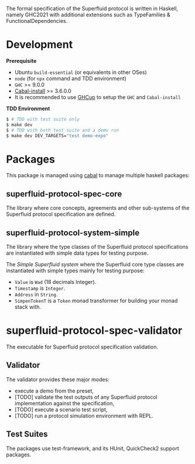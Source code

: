 The formal specification of the Superfluid protocol is written in Haskell, namely GHC2021 with additional extensions
such as TypeFamilies & FunctionalDependencies.

Development
===========

**Prerequisite**

- Ubuntu `build-essential` (or equivalents in other OSes)
- `node` (for `npx` command and TDD environment)
- `GHC` >= 9.0.0
- [Cabal-install](https://www.haskell.org/cabal/download.html) >= 3.6.0.0
- It is recommended to use [GHCup](https://www.haskell.org/ghcup/) to setup the `GHC` and `Cabal-install`

**TDD Environment**

```bash
$ # TDD with test suite only
$ make dev
$ # TDD with both test suite and a demo run
$ make dev DEV_TARGETS="test demo-expo"
```

Packages
========

This package is managed using [cabal](https://www.haskell.org/cabal/) to manage multiple haskell packages:

## superfluid-protocol-spec-core

The library where core concepts, agreements and other sub-systems of the Superfluid protocol specification are defined.

## superfluid-protocol-system-simple

The library where the type classes of the Superfluid protocol specifications are instantiated with simple data types for
testing purpose.

The _Simple Superfluid system_ where the Superfluid core type classes are instantiated with simple types mainly for
testing purpose:

-   `Value` is `Wad` (18 decimals Integer).
-   `Timestamp` is `Integer`.
-   `Address` in `String`.
-   `SimpenTokenT` is a `Token` monad transformer for building your monad stack with.

# superfluid-protocol-spec-validator

The executable for Superfluid protocol specification validation.

## Validator

The validator provides these major modes:

- execute a demo from the preset,
- [TODO] validate the test outputs of any Superfluid protocol implementation against the specification,
- [TODO] execute a scenario test script,
- [TODO] run a protocol simulation environment with REPL.

## Test Suites

The packages use test-framework, and its HUnit, QuickCheck2 support packages.
